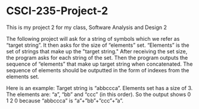 # CSCI-235-Project-2
This is my project 2 for my class, Software Analysis and Design 2

The following project will ask for a string of symbols which we refer as “target string”.
It then asks for the size of “elements” set. “Elements” is the set of strings that make up the "target string." After receiving the set size, the program asks for each string of the set.
Then the program outputs the sequence of “elements” that make up target string when concatenated. The sequence of elements should be outputted in the form of indexes from the elements set.

Here is an example:
Target string is “abbccca”. 
Elements set has a size of 3.
The elements are: “a”, “bb” and “ccc” (in this order). 
So the output shows 0 1 2 0 because “abbccca” is “a”+”bb”+”ccc”+”a”.
